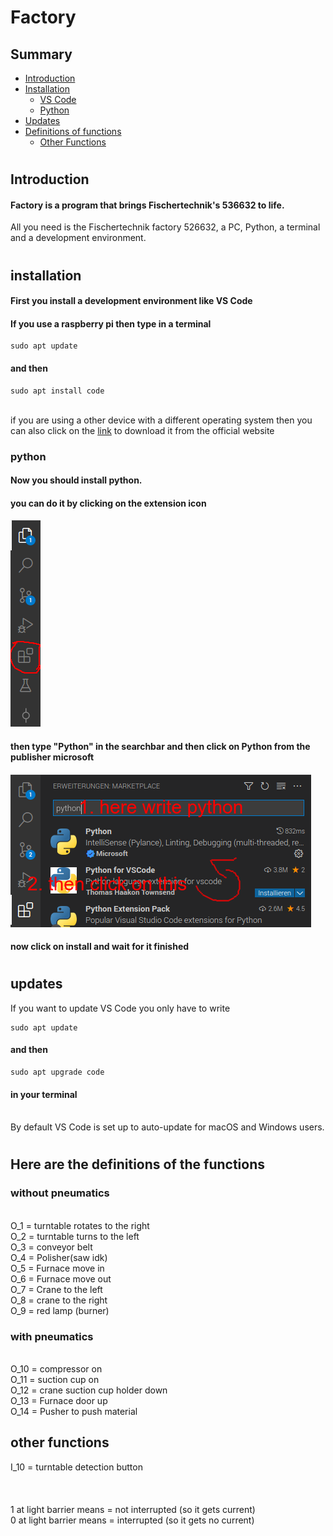 # Factory

## Summary
* [Introduction](#Introduction)
* [Installation](#installation)
     * [VS Code](#First-you-install-a-development-environment-like-VS-Code)
     * [Python](#python)
* [Updates](#updates)
* [Definitions of functions](#Here-are-the-definitions-of-the-functions)
     * [Other Functions](#other-functions)

#
## Introduction

#### Factory is a program that brings Fischertechnik's 536632 to life.

All you need is the Fischertechnik factory 526632, a PC, Python, a terminal and a development environment.

#
## installation

#### First you install a development environment like VS Code
#### If you use a raspberry pi then type in a terminal

```
sudo apt update
```
#### and then
```
sudo apt install code
```

\
if you are using a other device with a different operating system then you can also click on the [link](https://code.visualstudio.com/download) to download it from the official website

### python


#### Now you should install python.

#### you can do it by clicking on the extension icon

<img src="images/erweiterungssymbol.png"
     style="float: ; margin-top: 0px;" />



#### then type "Python" in the searchbar and then click on Python from the publisher microsoft



<img src="images/pythonsearchbar.png"
     style="float: ; margin-top: 0px;" />

#### now click on install and wait for it finished

#
## updates

If you want to update VS Code you only have to write

```
sudo apt update
```
#### and then
```
sudo apt upgrade code
```

#### in your terminal

\
By default VS Code is set up to auto-update for macOS and Windows users.


#
## Here are the definitions of the functions


### without pneumatics
\
O_1 = turntable rotates to the right\
O_2 = turntable turns to the left\
O_3 = conveyor belt\
O_4 = Polisher(saw idk)\
O_5 = Furnace move in\
O_6 = Furnace move out\
O_7 = Crane to the left\
O_8 = crane to the right\
O_9 = red lamp (burner)

### with pneumatics
\
O_10 = compressor on\
O_11 = suction cup on\
O_12 = crane suction cup holder down\
O_13 = Furnace door up\
O_14 = Pusher to push material
## other functions
I_10 = turntable detection button\
\
\
\
1 at light barrier means = not interrupted (so it gets current)\
0 at light barrier means = interrupted (so it gets no current)